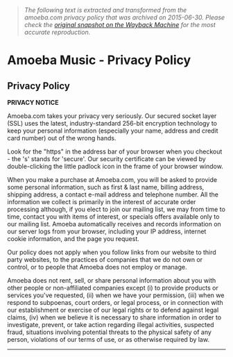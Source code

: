 > *The following text is extracted and transformed from the amoeba.com privacy policy that was archived on 2015-06-30. Please check the [original snapshot on the Wayback Machine](https://web.archive.org/web/20150630082437id_/http%3A//www.amoeba.com/policies/privacy) for the most accurate reproduction.*

# Amoeba Music - Privacy Policy

## Privacy Policy

**PRIVACY NOTICE**

Amoeba.com takes your privacy very seriously. Our secured socket layer (SSL) uses the latest, industry-standard 256-bit encryption technology to keep your personal information (especially your name, address and credit card number) out of the wrong hands.

Look for the "https" in the address bar of your browser when you checkout - the 's' stands for 'secure'. Our security certificate can be viewed by double-clicking the little padlock icon in the frame of your browser window.

When you make a purchase at Amoeba.com, you will be asked to provide some personal information, such as first & last name, billing address, shipping address, a contact e-mail address and telephone number. All the information we collect is primarily in the interest of accurate order processing although, if you elect to join our mailing list, we may from time to time, contact you with items of interest, or specials offers available only to our mailing list. Amoeba automatically receives and records information on our server logs from your browser, including your IP address, internet cookie information, and the page you request.

Our policy does not apply when you follow links from our website to third party websites, to the practices of companies that we do not own or control, or to people that Amoeba does not employ or manage.

Amoeba does not rent, sell, or share personal information about you with other people or non-affiliated companies except (i) to provide products or services you've requested, (ii) when we have your permission, (iii) when we respond to subpoenas, court orders, or legal process, or in connection with our establishment or exercise of our legal rights or to defend against legal claims, (iv) when we believe it is necessary to share information in order to investigate, prevent, or take action regarding illegal activities, suspected fraud, situations involving potential threats to the physical safety of any person, violations of our terms of use, or as otherwise required by law. 

* * *
